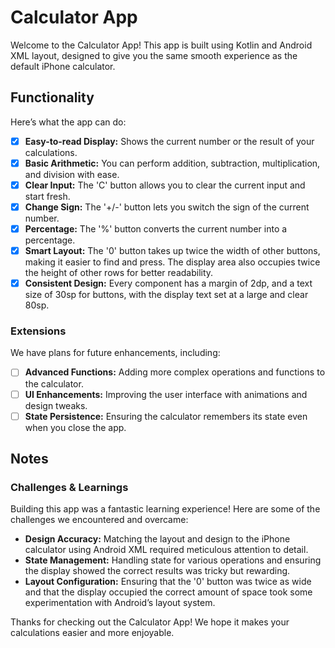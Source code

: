# Calculator App

Welcome to the Calculator App! This app is built using Kotlin and Android XML layout, designed to give you the same smooth experience as the default iPhone calculator.

## Functionality 

Here’s what the app can do:

* [x] **Easy-to-read Display:** Shows the current number or the result of your calculations.
* [x] **Basic Arithmetic:** You can perform addition, subtraction, multiplication, and division with ease.
* [x] **Clear Input:** The 'C' button allows you to clear the current input and start fresh.
* [x] **Change Sign:** The '+/-' button lets you switch the sign of the current number.
* [x] **Percentage:** The '%' button converts the current number into a percentage.
* [x] **Smart Layout:** The '0' button takes up twice the width of other buttons, making it easier to find and press. The display area also occupies twice the height of other rows for better readability.
* [x] **Consistent Design:** Every component has a margin of 2dp, and a text size of 30sp for buttons, with the display text set at a large and clear 80sp.

### Extensions

We have plans for future enhancements, including:

* [ ] **Advanced Functions:** Adding more complex operations and functions to the calculator.
* [ ] **UI Enhancements:** Improving the user interface with animations and design tweaks.
* [ ] **State Persistence:** Ensuring the calculator remembers its state even when you close the app.

## Notes

### Challenges & Learnings

Building this app was a fantastic learning experience! Here are some of the challenges we encountered and overcame:

- **Design Accuracy:** Matching the layout and design to the iPhone calculator using Android XML required meticulous attention to detail.
- **State Management:** Handling state for various operations and ensuring the display showed the correct results was tricky but rewarding.
- **Layout Configuration:** Ensuring that the '0' button was twice as wide and that the display occupied the correct amount of space took some experimentation with Android’s layout system.

Thanks for checking out the Calculator App! We hope it makes your calculations easier and more enjoyable.
